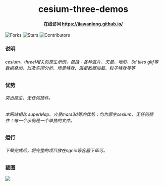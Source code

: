 <h1 align="center">cesium-three-demos</h1>

<h4 align="center">在线访问 <a href="https://jiawanlong.github.io/">https://jiawanlong.github.io/</a> </h4>

![Forks](https://img.shields.io/github/forks/jiawanlong/cesium-three-demos.svg?style=social) ![Stars](https://img.shields.io/github/stars/jiawanlong/cesium-three-demos.svg?style=social) ![Contributors](https://img.shields.io/github/contributors/jiawanlong/cesium-three-demos.svg)

### 说明

######  cesium、threel相关的原生示例，包括：各种瓦片、矢量、地形、3d tiles gltf等数据叠加，以及空间分析、场景特效、海量数据加载、粒子特效等等

### 优势
###### 突出原生，无任何插件。
###### 本网站相比 superMap、火星mars3d等的优势：均为原生cesium，无任何插件！每一个示例是一个单独的文件。

### 运行
###### 下载完成后，将完整的项目放在ngnix等容器下即可。

### 截图
<img src="https://jiawanlong.github.io/demo.png">